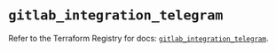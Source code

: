 # `gitlab_integration_telegram`

Refer to the Terraform Registry for docs: [`gitlab_integration_telegram`](https://registry.terraform.io/providers/gitlabhq/gitlab/18.0.0/docs/resources/integration_telegram).
